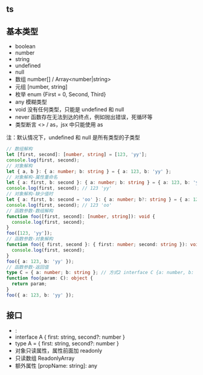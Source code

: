 ## ts

## **基本类型**

- boolean
- number
- string
- undefined
- null
- 数组 number[] / Array<number|string>
- 元组 [number, string]
- 枚举 enum {First = 0, Second, Third}
- any 模糊类型
- void 没有任何类型，只能是 undefined 和 null
- never 函数存在无法到达的终点，例如抛出错误，死循环等
- 类型断言 <> / as，jsx 中只能使用 as

注：默认情况下，undefined 和 null 是所有类型的子类型

```ts
// 数组解构
let [first, second]: [number, string] = [123, 'yy'];
console.log(first, second);
// 对象解构
let { a, b }: { a: number; b: string } = { a: 123, b: 'yy' };
// 对象解构-属性重命名
let { a: first, b: second }: { a: number; b: string } = { a: 123, b: 'yy' };
console.log(first, second); // 123 'yy'
// 对象解构-缺少值时
let { a: first, b: second = 'oo' }: { a: number; b?: string } = { a: 123 };
console.log(first, second); // 123 'oo'
// 函数参数-数组解构
function foo([first, second]: [number, string]): void {
  console.log(first, second);
}
foo([123, 'yy']);
// 函数参数-对象解构
function foo({ first, second }: { first: number; second: string }): void {
  console.log(first, second);
}
foo({ a: 123, b: 'yy' });
// 函数参数-返回值
type C = { a: number; b: string }; // 方式2 interface C {a: number, b: string};
function foo(param: C): object {
  return param;
}
foo({ a: 123, b: 'yy' });
```

## **接口**

* :
* interface A { first: string, second?: number }
* type A = { first: string, second?: number }
* 对象只读属性，属性前面加 readonly
* 只读数组 ReadonlyArray<any>
* 额外属性 [propName: string]: any